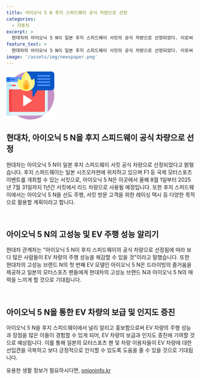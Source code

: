 ```yaml
---
title: 아이오닉 5 N 후지 스피드웨이 공식 차량으로 선정
categories:
  - 자동차
excerpt: >
  현대차의 아이오닉 5 N이 일본 후지 스피드웨이 서킷의 공식 차량으로 선정되었다. 이로써 1년간 리드 차량으로 사용될 예정이며, 서킷 방문 고객을 위한 레이싱 택시 등으로 활용될 것이다. 이에 관계자는 EV 차량의 주행 성능을 체험할 수 있을 것이라며, 아이오닉 5 N을 통해 드라이빙의 즐거움을 제공하고 EV 차량에 대한 이해를 높이는 계획이라고 전했다.
feature_text: >
  현대차의 아이오닉 5 N이 일본 후지 스피드웨이 서킷의 공식 차량으로 선정되었다. 이로써 1년간 리드 차량으로 사용될 예정이며, 서킷 방문 고객을 위한 레이싱 택시 등으로 활용될 것이다. 이에 관계자는 EV 차량의 주행 성능을 체험할 수 있을 것이라며, 아이오닉 5 N을 통해 드라이빙의 즐거움을 제공하고 EV 차량에 대한 이해를 높이는 계획이라고 전했다.
image: '/assets/img/newspaper.png'
---
```


<p><img src="/assets/img/news.png" alt="rentncar 속보" /></p>

<h2 data-ke-size="size26">현대차, 아이오닉 5 N을 후지 스피드웨이 공식 차량으로 선정</h2>

<p>현대차는 아이오닉 5 N이 일본 후지 스피드웨이 서킷 공식 차량으로 선정되었다고 밝혔습니다. 후지 스피드웨이는 일본 시즈오카현에 위치하고 있으며 F1 등 국제 모터스포츠 이벤트를 개최할 수 있는 서킷으로, 아이오닉 5 N은 이곳에서 올해 8월 1일부터 2025년 7월 31일까지 1년간 서킷에서 리드 차량으로 사용될 예정입니다. 또한 후지 스피드웨이에서는 아이오닉 5 N을 선도 주행, 서킷 방문 고객을 위한 레이싱 택시 등 다양한 목적으로 활용할 계획이라고 합니다.</p>

<p data-ke-size="size16">&nbsp;</p>

<h2 data-ke-size="size26">아이오닉 5 N의 고성능 및 EV 주행 성능 알리기</h2>

<p>현대차 관계자는 "아이오닉 5 N이 후지 스피드웨이의 공식 차량으로 선정됨에 따라 보다 많은 사람들이 EV 차량의 주행 성능을 체감할 수 있을 것"이라고 말했습니다. 또한 현대차의 고성능 브랜드 N의 첫 번째 EV 모델인 아이오닉 5 N은 드라이빙의 즐거움을 제공하고 일본의 모터스포츠 팬들에게 현대차의 고성능 브랜드 N과 아이오닉 5 N의 매력을 느끼게 할 것으로 기대됩니다.</p>

<p data-ke-size="size16">&nbsp;</p>

<h2 data-ke-size="size26">아이오닉 5 N을 통한 EV 차량의 보급 및 인지도 증진</h2>

<p>아이오닉 5 N을 후지 스피드웨이에서 널리 알리고 홍보함으로써 EV 차량의 주행 성능과 장점을 많은 이들이 경험할 수 있게 되어, EV 차량의 보급과 인지도 증진에 기여할 것으로 예상됩니다. 이를 통해 일본의 모터스포츠 팬 및 차량 이용자들이 EV 차량에 대한 선입견을 극복하고 보다 긍정적으로 인식할 수 있도록 도움을 줄 수 있을 것으로 기대됩니다.</p>
유용한 생활 정보가 필요하시다면, <a href="https://onioninfo.kr" rel="dofollow">onioninfo.kr</a>


